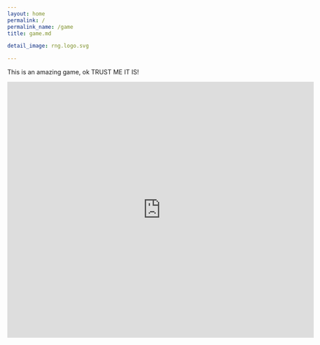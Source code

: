```yaml
---
layout: home
permalink: /
permalink_name: /game
title: game.md

detail_image: rng.logo.svg

---
```


This is an amazing game, ok TRUST ME IT IS!

<iframe src="https://turbowarp.org/647075236/embed?username=john&autoplay" width="700" height="584" allowtransparency="true" frameborder="0" scrolling="no" allowfullscreen></iframe>
